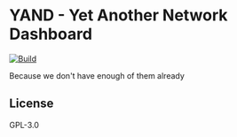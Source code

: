 # YAND - Yet Another Network Dashboard

[![Build](https://github.com/0xk1f0/YAND/actions/workflows/build.yml/badge.svg)](https://github.com/0xk1f0/YAND/actions/workflows/build.yml)

Because we don't have enough of them already

## License

GPL-3.0
